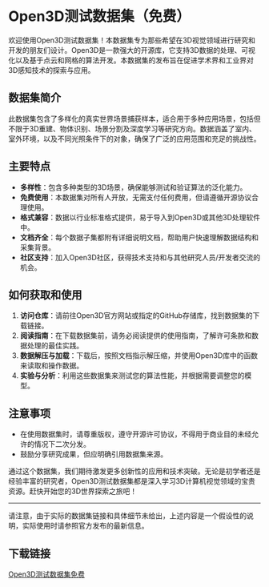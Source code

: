 # Open3D测试数据集（免费）

欢迎使用Open3D测试数据集！本数据集专为那些希望在3D视觉领域进行研究和开发的朋友们设计。Open3D是一款强大的开源库，它支持3D数据的处理、可视化以及基于点云和网格的算法开发。本数据集的发布旨在促进学术界和工业界对3D感知技术的探索与应用。

## 数据集简介

此数据集包含了多样化的真实世界场景捕获样本，适合用于多种应用场景，包括但不限于3D重建、物体识别、场景分割及深度学习等研究方向。数据涵盖了室内、室外环境，以及不同光照条件下的对象，确保了广泛的应用范围和充足的挑战性。

## 主要特点

- **多样性**：包含多种类型的3D场景，确保能够测试和验证算法的泛化能力。
- **免费使用**：本数据集对所有人开放，无需支付任何费用，但请遵循开源协议合理使用。
- **格式兼容**：数据以行业标准格式提供，易于导入到Open3D或其他3D处理软件中。
- **文档齐全**：每个数据子集都附有详细说明文档，帮助用户快速理解数据结构和采集背景。
- **社区支持**：加入Open3D社区，获得技术支持和与其他研究人员/开发者交流的机会。

## 如何获取和使用

1. **访问仓库**：请前往Open3D官方网站或指定的GitHub存储库，找到数据集的下载链接。
2. **阅读指南**：在下载数据集前，请务必阅读提供的使用指南，了解许可条款和数据处理的最佳实践。
3. **数据解压与加载**：下载后，按照文档指示解压缩，并使用Open3D库中的函数来读取和操作数据。
4. **实验与分析**：利用这些数据集来测试您的算法性能，并根据需要调整您的模型。

## 注意事项

- 在使用数据集时，请尊重版权，遵守开源许可协议，不得用于商业目的未经允许的情况下二次分发。
- 鼓励分享研究成果，但应明确引用数据集来源。

通过这个数据集，我们期待激发更多创新性的应用和技术突破。无论是初学者还是经验丰富的研究者，Open3D测试数据集都是深入学习3D计算机视觉领域的宝贵资源。赶快开始您的3D世界探索之旅吧！

---

请注意，由于实际的数据集链接和具体细节未给出，上述内容是一个假设性的说明，实际使用时请参照官方发布的最新信息。

## 下载链接

[Open3D测试数据集免费](https://pan.quark.cn/s/c58bfaf19a59)